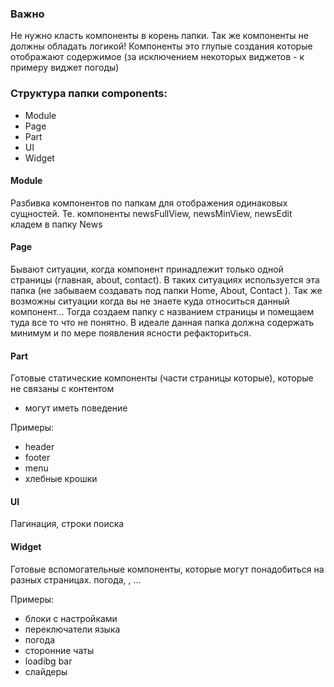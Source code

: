 ### Важно
Не нужно класть компоненты в корень папки.
Так же компоненты не должны обладать логикой!
Компоненты это глупые создания которые отображают содержимое
(за исключением некоторых виджетов - к примеру виджет погоды)

### Структура папки components:
- Module
- Page
- Part
- UI
- Widget


#### Module
Разбивка компонентов по папкам для отображения одинаковых сущностей.
Те. компоненты newsFullView, newsMinView, newsEdit кладем в папку News

#### Page
Бывают ситуации, когда компонент принадлежит только одной страницы (главная, about, contact).
В таких ситуациях используется эта папка (не забываем создавать под папки Home, About, Contact ).
Так же возможны ситуации когда вы не знаете куда относиться данный компонент...
Тогда создаем папку с названием страницы и помещаем туда все то что не понятно.
В идеале данная папка должна содержать минимум и по мере появления ясности рефакториться.


#### Part
Готовые статические компоненты (части страницы которые), которые не связаны с контентом
- могут иметь поведение

Примеры:
- header
- footer
- menu
- хлебные крошки


#### UI
Пагинация, строки поиска

#### Widget
Готовые вспомогательные компоненты, которые могут понадобиться на разных страницах.
погода, , ...

Примеры:
- блоки с настройками
- переключатели языка
- погода
- сторонние чаты
- loadibg bar
- слайдеры
